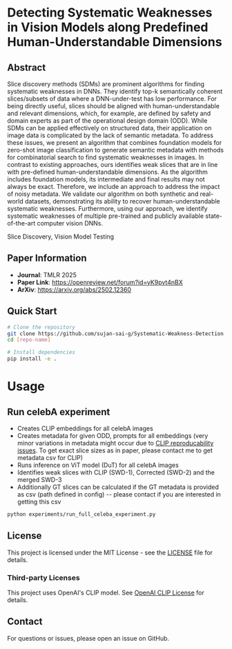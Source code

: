 # Detecting Systematic Weaknesses in Vision Models along Predefined Human-Understandable Dimensions

## Abstract
Slice discovery methods (SDMs) are prominent algorithms for finding systematic weaknesses in DNNs. They identify top-k semantically coherent slices/subsets of data where a DNN-under-test has low performance. For being directly useful, slices should be aligned with human-understandable and relevant dimensions, which, for example, are defined by safety and domain experts as part of the operational design domain (ODD). While SDMs can be applied effectively on structured data, their application on image data is complicated by the lack of semantic metadata. To address these issues, we present an algorithm that combines foundation models for zero-shot image classification to generate semantic metadata with methods for combinatorial search to find systematic weaknesses in images. In contrast to existing approaches, ours identifies weak slices that are in line with pre-defined human-understandable dimensions. As the algorithm includes foundation models, its intermediate and final results may not always be exact. Therefore, we include an approach to address the impact of noisy metadata. We validate our algorithm on both synthetic and real-world datasets, demonstrating its ability to recover human-understandable systematic weaknesses. Furthermore, using our approach, we identify systematic weaknesses of multiple pre-trained and publicly available state-of-the-art computer vision DNNs.

Slice Discovery, Vision Model Testing




## Paper Information
- **Journal**: TMLR 2025
- **Paper Link**: https://openreview.net/forum?id=yK9pvt4nBX
- **ArXiv**: https://arxiv.org/abs/2502.12360

## Quick Start
```bash
# Clone the repository
git clone https://github.com/sujan-sai-g/Systematic-Weakness-Detection.git
cd [repo-name]

# Install dependencies
pip install -e .
```

# Usage
## Run celebA experiment
- Creates CLIP embeddings for all celebA images
- Creates metadata for given ODD, prompts for all embeddings (very minor variations in metadata might occur due to [CLIP reproducability issues](https://github.com/openai/CLIP/issues/13). To get exact slice sizes as in paper, please contact me to get metadata csv for CLIP)
- Runs inference on ViT model (DuT) for all celebA images
- Identifies weak slices with CLIP (SWD-1), Corrected (SWD-2) and the merged SWD-3
- Additionally GT slices can be calculated if the GT metadata is provided as csv (path defined in config) -- please contact if you are interested in getting this csv

```bash
python experiments/run_full_celeba_experiment.py
```

## License
This project is licensed under the MIT License - see the [LICENSE](LICENSE) file for details.

### Third-party Licenses
This project uses OpenAI's CLIP model. See [OpenAI CLIP License](https://github.com/openai/CLIP/blob/main/LICENSE) for details.

## Contact
For questions or issues, please open an issue on GitHub.


